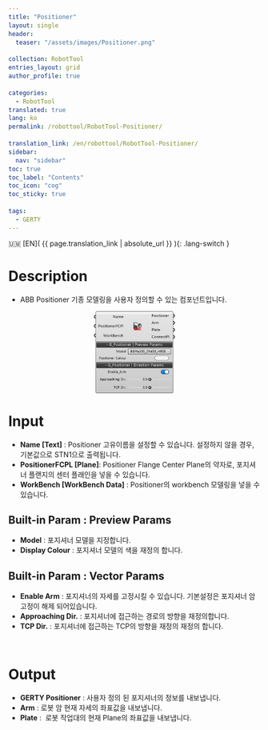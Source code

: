 ```yaml
---
title: "Positioner"
layout: single
header:
  teaser: "/assets/images/Positioner.png"

collection: RobotTool
entries_layout: grid
author_profile: true

categories:
  - RobotTool
translated: true
lang: ko
permalink: /robottool/RobotTool-Positioner/

translation_link: /en/robottool/RobotTool-Positioner/
sidebar:
  nav: "sidebar"
toc: true
toc_label: "Contents"
toc_icon: "cog"
toc_sticky: true

tags: 
  - GERTY
---
```


:us_outlying_islands: [EN]( {{ page.translation_link | absolute_url }} ){: .lang-switch }

# Description

* ABB Positioner 기종 모델링을 사용자 정의할 수 있는 컴포넌트입니다.

<p align="center">  <img src="/assets/images/Positioner.png" align="center" width="32%"></p>

# Input

* **Name [Text]** : Positioner 고유이름을 설정할 수 있습니다. 설정하지 않을 경우, 기본값으로 STN1으로 출력됩니다.
* **PositionerFCPL [Plane]**: Positioner Flange Center Plane의 약자로, 포지셔너 플랜지의 센터 플래인을 넣을 수 있습니다.
* **WorkBench [WorkBench Data]** : Positioner의 workbench 모델링을 넣을 수 있습니다.

## Built-in Param : Preview Params​

* **Model** : 포지셔너 모델을 지정합니다.
* **Display Colour** : 포지셔너 모델의 색을 재정의 합니다.

## Built-in Param : Vector Params​

* **Enable Arm** : 포지셔너의 자세를 고정시킬 수 있습니다. 기본설정은 포지셔너 암 고정이 해제 되어있습니다.
* **Approaching Dir.** : 포지셔너에 접근하는 경로의 방향을 재정의합니다.
* **TCP Dir.** : 포지셔너에 접근하는 TCP의 방향을 재정의 재정의 합니다.
<br>

# Output

* **GERTY Positioner** : 사용자 정의 된 포지셔너의 정보를 내보냅니다.
* **Arm** : 로봇 암 현재 자세의 좌표값을 내보냅니다.
* **Plate** :  로봇 작업대의 현재 Plane의 좌표값을 내보냅니다.
